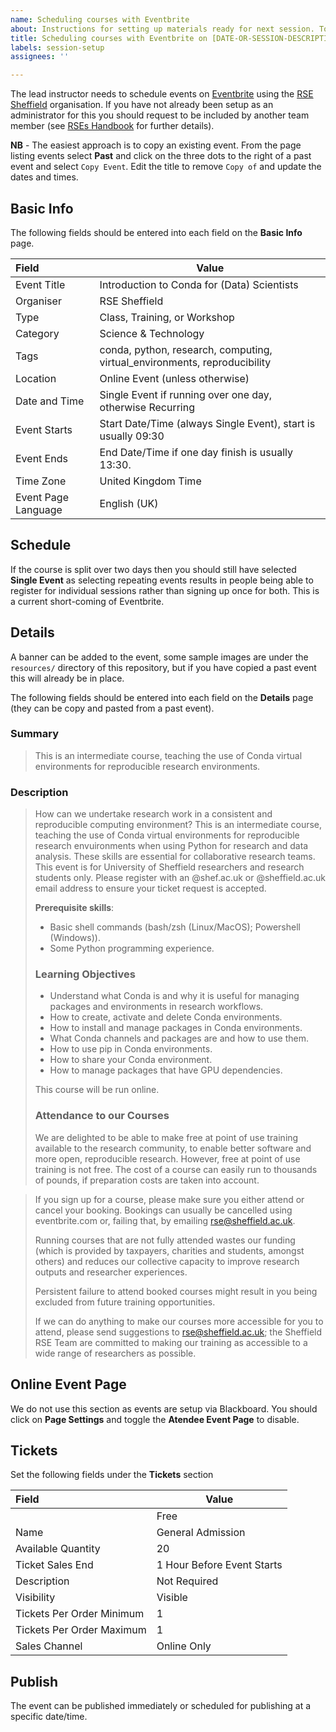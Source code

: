 ```yaml
---
name: Scheduling courses with Eventbrite
about: Instructions for setting up materials ready for next session. To be completed by lead instructor
title: Scheduling courses with Eventbrite on [DATE-OR-SESSION-DESCRIPTION] for [INSTRUCTOR-NAME]
labels: session-setup
assignees: ''

---
```


The lead instructor needs to schedule events on [Eventbrite](https://www.eventbrite.com) using the [RSE
Sheffield](https://www.eventbrite.co.uk/o/rse-sheffield-29660305889) organisation. If you have not already been setup as
an administrator for this you should request to be included by another team member (see [RSEs
Handbook](https://github.com/RSE-Sheffield/rses-handbook/blob/master/pages/eventbrite.Rmd) for further details).

**NB** - The easiest approach is to copy an existing event. From the page listing events select **Past** and click on
the three dots to the right of a past event and select `Copy Event`. Edit the title to remove `Copy of` and update the
dates and times.


## Basic Info

The following fields should be entered into each field on the **Basic Info** page.

| Field               | Value                                                                     |
|:--------------------|---------------------------------------------------------------------------|
| Event Title         | Introduction to Conda for (Data) Scientists                               |
| Organiser           | RSE Sheffield                                                             |
| Type                | Class, Training, or Workshop                                              |
| Category            | Science & Technology                                                      |
| Tags                | conda, python, research, computing, virtual_environments, reproducibility |
| Location            | Online Event (unless otherwise)                                           |
| Date and Time       | Single Event if running over one day, otherwise Recurring                 |
| Event Starts        | Start Date/Time (always Single Event), start is usually 09:30             |
| Event Ends          | End Date/Time if one day finish is usually 13:30.                         |
| Time Zone           | United Kingdom Time                                                       |
| Event Page Language | English (UK)                                                              |



## Schedule

If the course is split over two days then you should still have selected **Single Event** as selecting repeating events
results in people being able to register for individual sessions rather than signing up once for both. This is a current
short-coming of Eventbrite.

## Details

A banner can be added to the event, some sample images are under the `resources/` directory of this repository, but if
you have copied a past event this will already be in place.

The following fields should be entered into each field on the **Details** page (they can be copy and pasted from a past
event).


### Summary


> This is an intermediate course, teaching the use of Conda virtual environments for reproducible research environments.

### Description

> How can we undertake research work in a consistent and reproducible computing environment?
> This is an intermediate course, teaching the use of Conda virtual environments for reproducible research envuironments
> when using Python for research and data analysis. These skills are essential for collaborative research teams.
> This event is for University of Sheffield researchers and research students only. Please register with an @shef.ac.uk
> or @sheffield.ac.uk email address to ensure your ticket request is accepted.
>
> **Prerequisite skills**:
> - Basic shell commands (bash/zsh (Linux/MacOS); Powershell (Windows)).
> - Some Python programming experience.
>
> ### Learning Objectives
> - Understand what Conda is and why it is useful for managing packages and environments in research workflows.
> - How to create, activate and delete Conda environments.
> - How to install and manage packages in Conda environments.
> - What Conda channels and packages are and how to use them.
> - How to use pip in Conda environments.
> - How to share your Conda environment.
> - How to manage packages that have GPU dependencies.
>
> This course will be run online.
>
> ### Attendance to our Courses
>
> We are delighted to be able to make free at point of use training available to the research community, to enable
> better software and more open, reproducible research. However, free at point of use training is not free. The cost of
> a course can easily run to thousands of pounds, if preparation costs are taken into account.

>
> If you sign up for a course, please make sure you either attend or cancel your booking. Bookings can usually be
> cancelled using eventbrite.com or, failing that, by emailing rse@sheffield.ac.uk.
>
> Running courses that are not fully attended wastes our funding (which is provided by taxpayers, charities and
> students, amongst others) and reduces our collective capacity to improve research outputs and researcher experiences.
>
> Persistent failure to attend booked courses might result in you being excluded from future training opportunities.
>
> If we can do anything to make our courses more accessible for you to attend, please send suggestions to
> rse@sheffield.ac.uk; the Sheffield RSE Team are committed to making our training as accessible to a wide range of
> researchers as possible.


## Online Event Page

We do not use this section as events are setup via Blackboard. You should click on **Page Settings** and toggle the
**Atendee Event Page** to disable.

## Tickets

Set the following fields under the **Tickets** section

| Field                     | Value                      |
|:--------------------------|----------------------------|
|                           | Free                       |
| Name                      | General Admission          |
| Available Quantity        | 20                         |
| Ticket Sales End          | 1 Hour Before Event Starts |
| Description               | Not Required               |
| Visibility                | Visible                    |
| Tickets Per Order Minimum | 1                          |
| Tickets Per Order Maximum | 1                          |
| Sales Channel             | Online Only                |

## Publish

The event can be published immediately or scheduled for publishing at a specific date/time.
